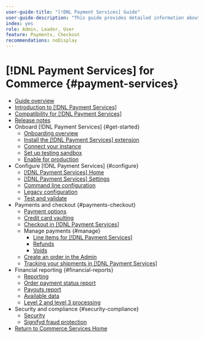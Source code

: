 ```yaml
---
user-guide-title: "[!DNL Payment Services] Guide"
user-guide-description: "This guide provides detailed information about installing and configuring [!DNL Payment Services] for your [!DNL Adobe Commerce] or [!DNL Magento Open Source] store."
index: yes
role: Admin, Leader, User
feature: Payments, Checkout
recommendations: noDisplay
---
```


# [!DNL Payment Services] for Commerce {#payment-services}

- [Guide overview](guide-overview.md)
- [Introduction to [!DNL Payment Services]](introduction.md)
- [Compatibility for [!DNL Payment Services]](compatibility.md)
- [Release notes](release-notes.md)
- Onboard [!DNL Payment Services] {#get-started}
  - [Onboarding overview](onboard.md)
  - [Install the [!DNL Payment Services] extension](install.md)
  - [Connect your instance](connect.md)
  - [Set up testing sandbox](sandbox.md)
  - [Enable for production](production.md)
- Configure [!DNL Payment Services] {#configure}
  - [[!DNL Payment Services] Home](payments-home.md)
  - [[!DNL Payment Services] Settings](settings.md)
  - [Command line configuration](configure-cli.md)
  - [Legacy configuration](configure-admin.md)
  - [Test and validate](test-validate.md)
- Payments and checkout {#payments-checkout}
  - [Payment options](payments-options.md)
  - [Credit card vaulting](vaulting.md)
  - [Checkout in [!DNL Payment Services]](checkout.md)
  - Manage payments {#manage}
    - [Line items for [!DNL Payment Services]](line-items.md)
    - [Refunds](refunds.md)
    - [Voids](voids.md)
  - [Create an order in the Admin](create-order.md)
  - [Tracking your shipments in [!DNL Payment Services]](track-shipment.md)
- Financial reporting {#financial-reports}
  - [Reporting](reporting.md)
  - [Order payment status report](order-payment-status.md)
  - [Payouts report](payouts.md)
  - [Available data](data.md)
  - [Level 2 and level 3 processing](levels-card-payment-transactions.md)
- Security and compliance {#security-compliance}
  - [Security](security.md)
  - [Signifyd fraud protection](fraud-protection.md)
- [Return to Commerce Services Home](https://experienceleague.adobe.com/docs/commerce-merchant-services/user-guides/home.html)
